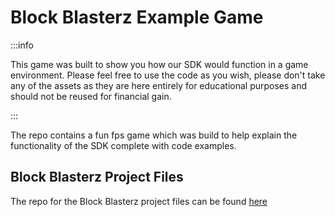﻿---
slug: /current/block-blasterz-game
sidebar_position: 19
sidebar_label: Block Blasterz Game
---


# Block Blasterz Example Game

:::info

This game was built to show you how our SDK would function in a game environment. Please feel free to use the code as you wish, please don't take any of the assets as they are here entirely for educational purposes and should not be reused for financial gain.

:::

The repo contains a fun fps game which was build to help explain the functionality of the SDK complete with code examples.

## Block Blasterz Project Files
The repo for the Block Blasterz project files can be found [here](https://github.com/ChainSafe/BlockBlasterz/)